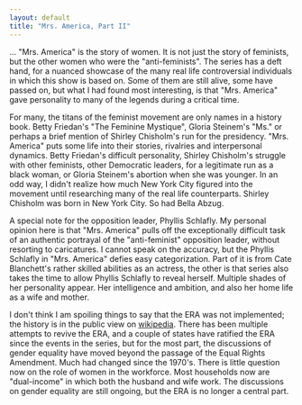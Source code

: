 ```yaml
---
layout: default
title: "Mrs. America, Part II"
---
```


... "Mrs. America" is the story of women. It is not just the story of feminists, but the other women who were the "anti-feminists". The series has a deft hand, for a nuanced showcase of the many real life controversial individuals in which this show is based on. Some of them are still alive, some have passed on, but what I had found most interesting, is that "Mrs. America" gave personality to many of the legends during a critical time.

For many, the titans of the feminist movement are only names in a history book. Betty Friedan's "The Feminine Mystique", Gloria Steinem's "Ms." or perhaps a brief mention of Shirley Chisholm's run for the presidency. "Mrs. America" puts some life into their stories, rivalries and interpersonal dynamics. Betty Friedan's difficult personality, Shirley Chisholm's struggle with other feminists, other Democratic leaders, for a legitimate run as a black woman, or Gloria Steinem's abortion when she was younger. In an odd way, I didn't realize how much New York City figured into the movement until researching many of the real life counterparts. Shirley Chisholm was born in New York City. So had Bella Abzug.

A special note for the opposition leader, Phyllis Schlafly. My personal opinion here is that "Mrs. America" pulls off the exceptionally difficult task of an authentic portrayal of the "anti-feminist" opposition leader, without resorting to caricatures. I cannot speak on the accuracy, but the Phyllis Schlafly in "Mrs. America" defies easy categorization. Part of it is from Cate Blanchett's rather skilled abilities as an actress, the other is that series also takes the time to allow Phyllis Schlafly to reveal herself. Multiple shades of her personality appear. Her intelligence and ambition, and also her home life as a wife and mother.

I don't think I am spoiling things to say that the ERA was not implemented; the history is in the public view on [wikipedia](https://en.wikipedia.org/wiki/Equal_Rights_Amendment). There has been multiple attempts to revive the ERA, and a couple of states have ratified the ERA since the events in the series, but for the most part, the discussions of gender equality have moved beyond the passage of the Equal Rights Amendment. Much had changed since the 1970's. There is little question now on the role of women in the workforce. Most households now are "dual-income" in which both the husband and wife work. The discussions on gender equality are still ongoing, but the ERA is no longer a central part. 